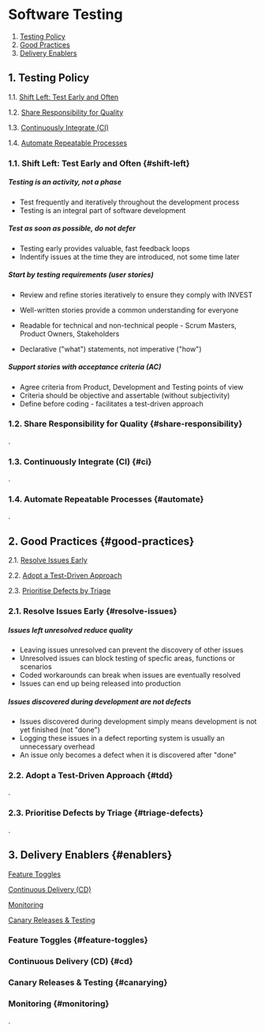 # Software Testing

1. [Testing Policy](#1.-testing-policy)
2. [Good Practices](#good-practices)
3. [Delivery Enablers](#enablers)

## 1. Testing Policy

1.1. [Shift Left: Test Early and Often](#shift-left)

1.2. [Share Responsibility for Quality](#share-responsibility)

1.3. [Continuously Integrate (CI)](#ci)

1.4. [Automate Repeatable Processes](#automate)

### 1.1. Shift Left: Test Early and Often {#shift-left}

##### Testing is an activity, not a phase

- Test frequently and iteratively throughout the development process
- Testing is an integral part of software development

##### Test as soon as possible, do not defer

- Testing early provides valuable, fast feedback loops
- Indentify issues at the time they are introduced, not some time later

##### Start by testing requirements (user stories)

- Review and refine stories iteratively to ensure they comply with INVEST

  [^1]: Independent, Negotiable, Valuable, Estimatable, Small, Testable

- Well-written stories provide a common understanding for everyone

- Readable for technical and non-technical people - Scrum Masters, Product Owners, Stakeholders

- Declarative ("what") statements, not imperative ("how")

##### Support stories with acceptance criteria (AC)

- Agree criteria from Product, Development and Testing points of view
- Criteria should be objective and assertable (without subjectivity)
- Define before coding - facilitates a test-driven approach

### 1.2. Share Responsibility for Quality {#share-responsibility}

.

### 1.3. Continuously Integrate (CI) {#ci}

.

### 1.4. Automate Repeatable Processes {#automate}

.

## 2. Good Practices {#good-practices}

2.1. [Resolve Issues Early](#resolve-issues)

2.2. [Adopt a Test-Driven Approach](#tdd)

2.3. [Prioritise Defects by Triage](#triage-defects)

### 2.1. Resolve Issues Early {#resolve-issues}

##### Issues left unresolved reduce quality

- Leaving issues unresolved can prevent the discovery of other issues
- Unresolved issues can block testing of specfic areas, functions or scenarios
- Coded workarounds can break when issues are eventually resolved
- Issues can end up being released into production

##### Issues discovered during development are not defects

- Issues discovered during development simply means development is not yet finished (not "done")
- Logging these issues in a defect reporting system is usually an unnecessary overhead
- An issue only becomes a defect when it is discovered after "done"

### 2.2. Adopt a Test-Driven Approach {#tdd}

.

### 2.3. Prioritise Defects by Triage {#triage-defects}

.

## 3. Delivery Enablers {#enablers}

[Feature Toggles](#feature-toggles)

[Continuous Delivery (CD)](#cd)

[Monitoring](#monitoring)

[Canary Releases & Testing](#canarying)

### Feature Toggles {#feature-toggles}

### Continuous Delivery (CD) {#cd}

### Canary Releases & Testing {#canarying}

### Monitoring {#monitoring}

.
